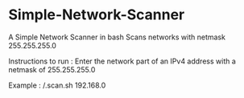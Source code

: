 # Simple-Network-Scanner
A Simple Network Scanner in bash
Scans networks with netmask 255.255.255.0

Instructions to run : 
Enter the network part of an IPv4 address with a netmask of 255.255.255.0

Example :
/.scan.sh 192.168.0
